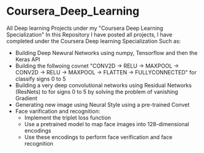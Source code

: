# Coursera_Deep_Learning
All Deep learning Projects under my "Coursera Deep Learning Specialization"
In this Repository I have posted all projects, I have completed under the Coursera Deep learning Specialization Such as:
- Building Deep Newural Networks using numpy, Tensorflow and then the Keras API
- Building the follwoing covnet "CONV2D -> RELU -> MAXPOOL -> CONV2D -> RELU -> MAXPOOL -> FLATTEN -> FULLYCONNECTED" for classify signs 0   to 5 
- Building a very deep convolutional networks using Residual Networks (ResNets) to  for signs 0 to 5 by solving the problem of vanishing   Gradient
- Generating new image using Neural Style using a pre-trained Convet
- Face varification and recognition:
    * Implement the triplet loss function
    * Use a pretrained model to map face images into 128-dimensional encodings
    * Use these encodings to perform face verification and face recognition

